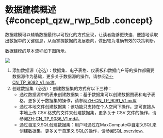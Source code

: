 # 数据建模概述 {#concept_qzw_rwp_5db .concept}

数据建模可以辅助数据最终以可视化的方式呈现，让读者能够更快速、便捷地读取出数据中的关键信息，从而掌握数据的发展走向，做出较为准确有效的决策判断。

数据建模的基本流程如下图所示。

![](http://static-aliyun-doc.oss-cn-hangzhou.aliyuncs.com/assets/img/9080/15445821751290_zh-CN.png)

1.  添加数据源（必选）：数据集、电子表格、仪表板和数据门户等的操作都需要数据源作为基础，更多关于数据源的操作，请参阅[ZH-CN\_TP\_9082\_V1.md\#](intl.zh-CN/用户指南/数据建模/管理数据源/数据源管理概述.md#)。
2.  创建数据集（必选）：创建数据集的方式有以下三种：
    -   通过数据源中的表来创建数据集：基于数据集可以创建数据图表和电子表格，更多关于数据集的操作，请参阅[ZH-CN\_TP\_9091\_V1.md\#](intl.zh-CN/用户指南/数据建模/管理数据集/数据集管理概述.md#)
    -   通过本地文件创建数据集：该功能只支持在个人空间下操作。您可直接从本地上传 CSV 格式的文件来创建数据集，更多关于 CSV 文件的操作，请参阅[ZH-CN\_TP\_9086\_V1.md\#](intl.zh-CN/用户指南/数据建模/管理数据源/上传本地文件.md#)。
    -   通过自定义SQL创建数据集：用户可通过在MaxCompute中自定义SQL来创建数据集，更多关于自定义 SQL的操作，请参阅[SQL overview](https://www.alibabacloud.com/help/doc-detail/27860.htm?spm=a2c63.p38356.a3.4.64c91d9a38fP3C)。

